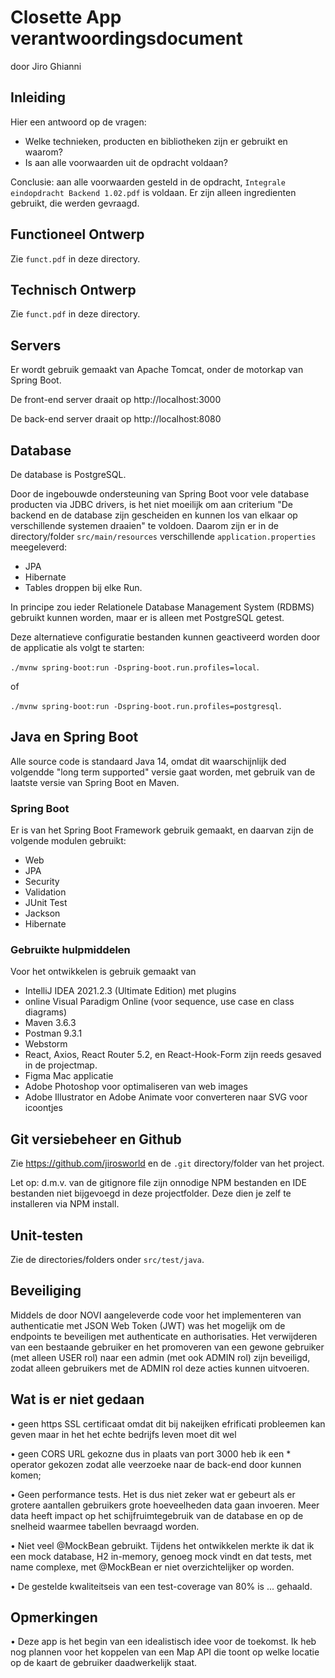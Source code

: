 # Closette App verantwoordingsdocument

door Jiro Ghianni

## Inleiding

Hier een antwoord op de vragen:
* Welke technieken, producten en bibliotheken zijn er gebruikt en waarom?
* Is aan alle voorwaarden uit de opdracht voldaan?

Conclusie: aan alle voorwaarden gesteld in de opdracht, `Integrale eindopdracht Backend 1.02.pdf` is voldaan. Er zijn alleen ingredienten gebruikt, die werden gevraagd.

## Functioneel Ontwerp

Zie `funct.pdf` in deze directory.

## Technisch Ontwerp

Zie `funct.pdf` in deze directory.

## Servers

Er wordt gebruik gemaakt van Apache Tomcat, onder de motorkap van Spring Boot.

De front-end server draait op http://localhost:3000

De back-end server draait op http://localhost:8080

## Database

De database is PostgreSQL.

Door de ingebouwde ondersteuning van Spring Boot voor vele database producten via JDBC drivers, is het niet moeilijk om aan criterium
"De backend en de database zijn gescheiden en kunnen los van elkaar op verschillende systemen draaien" te voldoen.
Daarom zijn er in de directory/folder `src/main/resources` verschillende `application.properties` meegeleverd:

* JPA
* Hibernate
* Tables droppen bij elke Run.

In principe zou ieder Relationele Database Management System (RDBMS) gebruikt kunnen worden, maar er is alleen met PostgreSQL getest.

Deze alternatieve configuratie bestanden kunnen geactiveerd worden door de applicatie als volgt te starten:

`./mvnw spring-boot:run -Dspring-boot.run.profiles=local`.

of

`./mvnw spring-boot:run -Dspring-boot.run.profiles=postgresql`.



## Java en Spring Boot

Alle source code is standaard Java 14, omdat dit waarschijnlijk ded volgendde "long term supported" versie gaat worden, met gebruik van de laatste versie van Spring Boot en Maven.

### Spring Boot

Er is van het Spring Boot Framework gebruik gemaakt, en daarvan zijn de volgende modulen gebruikt:

* Web
* JPA
* Security
* Validation
* JUnit Test
* Jackson
* Hibernate

### Gebruikte hulpmiddelen

Voor het ontwikkelen is gebruik gemaakt van

* IntelliJ IDEA 2021.2.3 (Ultimate Edition) met plugins
* online Visual Paradigm Online (voor sequence, use case en class diagrams)
* Maven 3.6.3
* Postman 9.3.1
* Webstorm
* React, Axios, React Router 5.2, en React-Hook-Form zijn reeds gesaved in de projectmap.
* Figma Mac applicatie
* Adobe Photoshop voor optimaliseren van web images
* Adobe Illustrator en Adobe Animate voor converteren naar SVG voor icoontjes

## Git versiebeheer en Github

Zie https://github.com/jirosworld en de `.git` directory/folder van het project.

Let op: d.m.v. van de gitignore file zijn onnodige NPM bestanden en IDE bestanden niet bijgevoegd in deze projectfolder. Deze dien je zelf te installeren via NPM install.

## Unit-testen

Zie de directories/folders onder `src/test/java`.

## Beveiliging

Middels de door NOVI aangeleverde code voor het implementeren van authenticatie met JSON Web Token (JWT) was het mogelijk om de endpoints te beveiligen met authenticate en authorisaties. Het verwijderen van een bestaande gebruiker en het promoveren van een gewone gebruiker (met alleen USER rol) naar een admin (met ook ADMIN rol) zijn beveiligd, zodat alleen gebruikers met de ADMIN rol deze acties kunnen uitvoeren.

## Wat is er niet gedaan

• geen https SSL certificaat omdat dit bij nakeijken efrificati probleemen kan geven maar in het het echte bedrijfs leven moet dit wel

• geen CORS URL gekozne dus in plaats van port 3000 heb ik een * operator gekozen zodat alle veerzoeke naar de  back-end door kunnen komen; 

• Geen performance tests. Het is dus niet zeker wat er gebeurt als er grotere aantallen gebruikers grote hoeveelheden data gaan invoeren. Meer data heeft impact op het schijfruimtegebruik van de database en op de snelheid waarmee tabellen bevraagd worden.

• Niet veel @MockBean gebruikt. Tijdens het ontwikkelen merkte ik dat ik een mock database, H2 in-memory, genoeg mock vindt en dat tests, met name complexe, met @MockBean er niet overzichtelijker op worden.

• De gestelde kwaliteitseis van een test-coverage van 80% is ... gehaald.


## Opmerkingen

• Deze app is het begin van een idealistisch idee voor de toekomst. Ik heb nog plannen voor het koppelen van een Map API die toont op welke locatie op de kaart de gebruiker daadwerkelijk staat.
